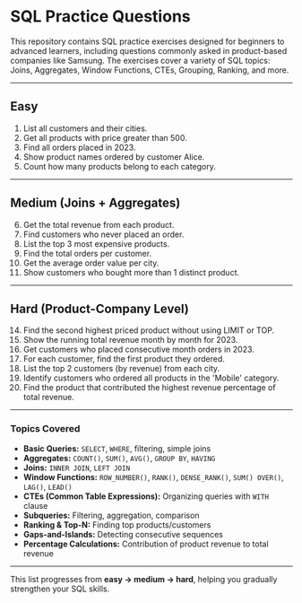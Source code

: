 # SQL Practice Questions

This repository contains SQL practice exercises designed for beginners to advanced learners, including questions commonly asked in product-based companies like Samsung. The exercises cover a variety of SQL topics: Joins, Aggregates, Window Functions, CTEs, Grouping, Ranking, and more.

---

## **Easy**

1. List all customers and their cities.
2. Get all products with price greater than 500.
3. Find all orders placed in 2023.
4. Show product names ordered by customer Alice.
5. Count how many products belong to each category.

---

## **Medium (Joins + Aggregates)**

6. Get the total revenue from each product.
7. Find customers who never placed an order.
8. List the top 3 most expensive products.
9. Find the total orders per customer.
10. Get the average order value per city.
11. Show customers who bought more than 1 distinct product.

---

## **Hard (Product-Company Level)**

14. Find the second highest priced product without using LIMIT or TOP.  
15. Show the running total revenue month by month for 2023.  
16. Get customers who placed consecutive month orders in 2023.  
17. For each customer, find the first product they ordered.  
18. List the top 2 customers (by revenue) from each city.  
19. Identify customers who ordered all products in the 'Mobile' category.  
20. Find the product that contributed the highest revenue percentage of total revenue.

---

### **Topics Covered**

- **Basic Queries:** `SELECT`, `WHERE`, filtering, simple joins  
- **Aggregates:** `COUNT()`, `SUM()`, `AVG()`, `GROUP BY`, `HAVING`  
- **Joins:** `INNER JOIN`, `LEFT JOIN`  
- **Window Functions:** `ROW_NUMBER()`, `RANK()`, `DENSE_RANK()`, `SUM() OVER()`, `LAG()`, `LEAD()`  
- **CTEs (Common Table Expressions):** Organizing queries with `WITH` clause  
- **Subqueries:** Filtering, aggregation, comparison  
- **Ranking & Top-N:** Finding top products/customers  
- **Gaps-and-Islands:** Detecting consecutive sequences  
- **Percentage Calculations:** Contribution of product revenue to total revenue  

---

This list progresses from **easy → medium → hard**, helping you gradually strengthen your SQL skills.
